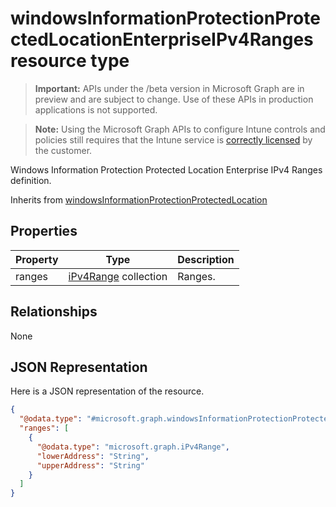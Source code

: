 ﻿# windowsInformationProtectionProtectedLocationEnterpriseIPv4Ranges resource type

> **Important:** APIs under the /beta version in Microsoft Graph are in preview and are subject to change. Use of these APIs in production applications is not supported.

> **Note:** Using the Microsoft Graph APIs to configure Intune controls and policies still requires that the Intune service is [correctly licensed](https://go.microsoft.com/fwlink/?linkid=839381) by the customer.

Windows Information Protection Protected Location Enterprise IPv4 Ranges definition.

Inherits from [windowsInformationProtectionProtectedLocation](../resources/intune_deviceconfig_windowsinformationprotectionprotectedlocation.md)

## Properties
|Property|Type|Description|
|---|---|---|
|ranges|[iPv4Range](../resources/intune_deviceconfig_ipv4range.md) collection|Ranges.|

## Relationships
None
## JSON Representation
Here is a JSON representation of the resource.
<!-- {
  "blockType": "resource",
  "keyProperty": "id",
  "@odata.type": "microsoft.graph.windowsInformationProtectionProtectedLocationEnterpriseIPv4Ranges"
}
-->
```json
{
  "@odata.type": "#microsoft.graph.windowsInformationProtectionProtectedLocationEnterpriseIPv4Ranges",
  "ranges": [
    {
      "@odata.type": "microsoft.graph.iPv4Range",
      "lowerAddress": "String",
      "upperAddress": "String"
    }
  ]
}
```



